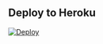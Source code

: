 ## Deploy to Heroku
[![Deploy](https://www.herokucdn.com/deploy/button.svg)](https://heroku.com/deploy?template=https://github.com/rockstarcuba/bot-evea)
